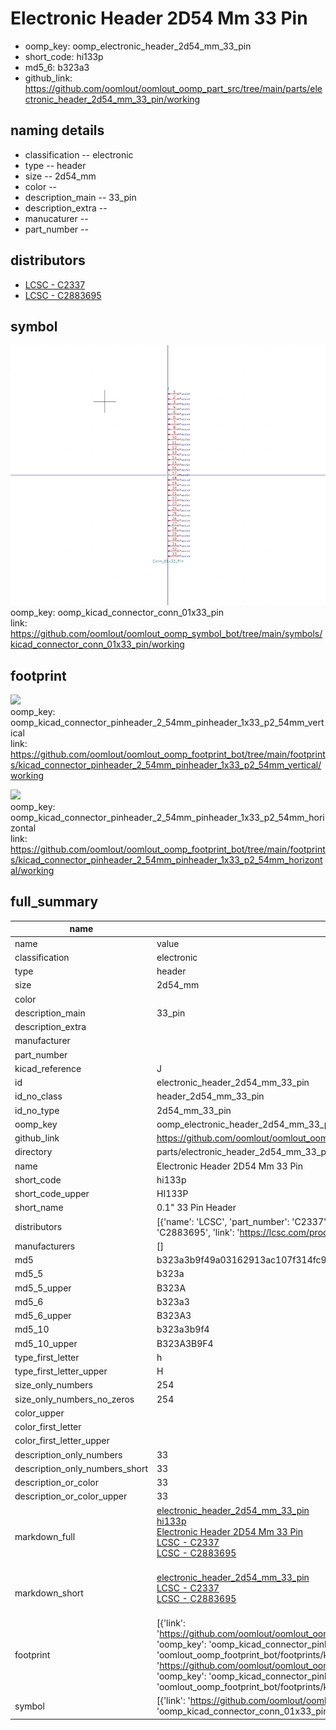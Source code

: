 # Electronic Header 2D54 Mm 33 Pin

  
* oomp_key: oomp_electronic_header_2d54_mm_33_pin 
* short_code: hi133p
* md5_6: b323a3  
* github_link: https://github.com/oomlout/oomlout_oomp_part_src/tree/main/parts/electronic_header_2d54_mm_33_pin/working  
## naming details
* classification -- electronic
* type -- header
* size -- 2d54_mm
* color -- 
* description_main -- 33_pin
* description_extra -- 
* manucaturer -- 
* part_number -- 

## distributors
* [LCSC - C2337](https://lcsc.com/product-detail/C2337.html)  
* [LCSC - C2883695](https://lcsc.com/product-detail/C2883695.html)  


## symbol

![](symbol/0/working/working_600.png)  
oomp_key: oomp_kicad_connector_conn_01x33_pin  
link: https://github.com/oomlout/oomlout_oomp_symbol_bot/tree/main/symbols/kicad_connector_conn_01x33_pin/working  

## footprint

![](footprint/0/working/working_600.png)  
oomp_key: oomp_kicad_connector_pinheader_2_54mm_pinheader_1x33_p2_54mm_vertical  
link: https://github.com/oomlout/oomlout_oomp_footprint_bot/tree/main/footprints/kicad_connector_pinheader_2_54mm_pinheader_1x33_p2_54mm_vertical/working  

![](footprint/0/working/working_600.png)  
oomp_key: oomp_kicad_connector_pinheader_2_54mm_pinheader_1x33_p2_54mm_horizontal  
link: https://github.com/oomlout/oomlout_oomp_footprint_bot/tree/main/footprints/kicad_connector_pinheader_2_54mm_pinheader_1x33_p2_54mm_horizontal/working  

## full_summary
| name | value | 
| --- | --- | 
| name | value | 
| classification | electronic | 
| type | header | 
| size | 2d54_mm | 
| color |  | 
| description_main | 33_pin | 
| description_extra |  | 
| manufacturer |  | 
| part_number |  | 
| kicad_reference | J | 
| id | electronic_header_2d54_mm_33_pin | 
| id_no_class | header_2d54_mm_33_pin | 
| id_no_type | 2d54_mm_33_pin | 
| oomp_key | oomp_electronic_header_2d54_mm_33_pin | 
| github_link | https://github.com/oomlout/oomlout_oomp_part_src/tree/main/parts/electronic_header_2d54_mm_33_pin/working | 
| directory | parts/electronic_header_2d54_mm_33_pin | 
| name | Electronic Header 2D54 Mm 33 Pin | 
| short_code | hi133p | 
| short_code_upper | HI133P | 
| short_name | 0.1" 33 Pin Header | 
| distributors | [{'name': 'LCSC', 'part_number': 'C2337', 'link': 'https://lcsc.com/product-detail/C2337.html', 'id': 'distributor_lcsc'}, {'name': 'LCSC', 'part_number': 'C2883695', 'link': 'https://lcsc.com/product-detail/C2883695.html', 'id': 'distributor_lcsc'}] | 
| manufacturers | [] | 
| md5 | b323a3b9f49a03162913ac107f314fc9 | 
| md5_5 | b323a | 
| md5_5_upper | B323A | 
| md5_6 | b323a3 | 
| md5_6_upper | B323A3 | 
| md5_10 | b323a3b9f4 | 
| md5_10_upper | B323A3B9F4 | 
| type_first_letter | h | 
| type_first_letter_upper | H | 
| size_only_numbers | 254 | 
| size_only_numbers_no_zeros | 254 | 
| color_upper |  | 
| color_first_letter |  | 
| color_first_letter_upper |  | 
| description_only_numbers | 33 | 
| description_only_numbers_short | 33 | 
| description_or_color | 33 | 
| description_or_color_upper | 33 | 
| markdown_full | [electronic_header_2d54_mm_33_pin](https://github.com/oomlout/oomlout_oomp_part_src/tree/main/parts/electronic_header_2d54_mm_33_pin/working)<br>[hi133p](https://github.com/oomlout/oomlout_oomp_part_src/tree/main/parts/electronic_header_2d54_mm_33_pin/working)<br>[Electronic Header 2D54 Mm 33 Pin](https://github.com/oomlout/oomlout_oomp_part_src/tree/main/parts/electronic_header_2d54_mm_33_pin/working)<br>[LCSC - C2337<br>](https://lcsc.com/product-detail/C2337.html)[LCSC - C2883695<br>](https://lcsc.com/product-detail/C2883695.html)<br> | 
| markdown_short | [electronic_header_2d54_mm_33_pin](https://github.com/oomlout/oomlout_oomp_part_src/tree/main/parts/electronic_header_2d54_mm_33_pin/working)<br>[LCSC - C2337<br>](https://lcsc.com/product-detail/C2337.html)[LCSC - C2883695<br>](https://lcsc.com/product-detail/C2883695.html)<br> | 
| footprint | [{'link': 'https://github.com/oomlout/oomlout_oomp_footprint_bot/tree/main/foootprntss/kicad_connector_pinheader_2_54mm_pinheader_1x33_p2_54mm_vertical', 'oomp_key': 'oomp_kicad_connector_pinheader_2_54mm_pinheader_1x33_p2_54mm_vertical', 'directory': 'oomlout_oomp_footprint_bot/footprints/kicad_connector_pinheader_2_54mm_pinheader_1x33_p2_54mm_vertical//working/working.kicad_mod'}, {'link': 'https://github.com/oomlout/oomlout_oomp_footprint_bot/tree/main/foootprntss/kicad_connector_pinheader_2_54mm_pinheader_1x33_p2_54mm_horizontal', 'oomp_key': 'oomp_kicad_connector_pinheader_2_54mm_pinheader_1x33_p2_54mm_horizontal', 'directory': 'oomlout_oomp_footprint_bot/footprints/kicad_connector_pinheader_2_54mm_pinheader_1x33_p2_54mm_horizontal//working/working.kicad_mod'}] | 
| symbol | [{'link': 'https://github.com/oomlout/oomlout_oomp_symbol_bot/tree/main/symbols/kicad_connector_conn_01x33_pin', 'oomp_key': 'oomp_kicad_connector_conn_01x33_pin', 'directory': 'oomlout_oomp_symbol_bot/symbols/kicad_connector_conn_01x33_pin//working/working.kicad_sym'}] | 
